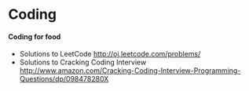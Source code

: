 Coding
======

#### Coding for food

* Solutions to LeetCode
http://oj.leetcode.com/problems/
* Solutions to Cracking Coding Interview 
http://www.amazon.com/Cracking-Coding-Interview-Programming-Questions/dp/098478280X
